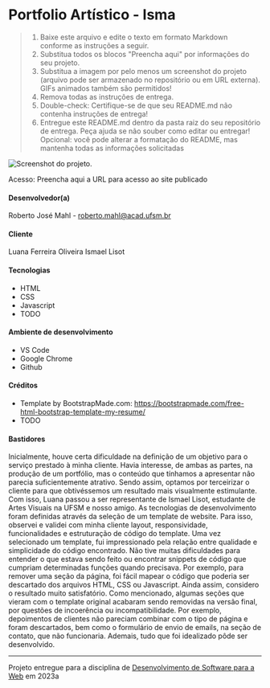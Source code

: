 # Portfolio Artístico - Isma

> 1. Baixe este arquivo e edite o texto em formato Markdown conforme as instruções a seguir.
> 2. Substitua todos os blocos "Preencha aqui" por informações do seu projeto. 
> 3. Substitua a imagem por pelo menos um screenshot do projeto (arquivo pode ser armazenado no repositório ou em URL externa). GIFs animados também são permitidos!
> 4. Remova todas as instruções de entrega.
> 5. Double-check: Certifique-se de que seu README.md não contenha instruções de entrega!
> 6. Entregue este README.md dentro da pasta raiz do seu repositório de entrega. Peça ajuda se não souber como editar ou entregar!
> Opcional: você pode alterar a formatação do README, mas mantenha todas as informações solicitadas

![Screenshot do projeto](https://mdswanson.com/static/chops-ux-step-4.png "Screenshot do projeto").

Acesso: Preencha aqui a URL para acesso ao site publicado


#### Desenvolvedor(a)
Roberto José Mahl - roberto.mahl@acad.ufsm.br

#### Cliente
Luana Ferreira Oliveira
Ismael Lisot

#### Tecnologias
- HTML
- CSS
- Javascript
- TODO

#### Ambiente de desenvolvimento
- VS Code
- Google Chrome
- Github

#### Créditos
- Template by BootstrapMade.com: https://bootstrapmade.com/free-html-bootstrap-template-my-resume/
- TODO

#### Bastidores
Inicialmente, houve certa dificuldade na definição de um objetivo para o serviço prestado à minha cliente. Havia interesse, de ambas as partes, na produção de um portfólio, mas o conteúdo que tínhamos a apresentar não parecia suficientemente atrativo. Sendo assim, optamos por terceirizar o cliente para que obtivéssemos um resultado mais visualmente estimulante. Com isso, Luana passou a ser representante de Ismael Lisot, estudante de Artes Visuais na UFSM e nosso amigo. 
As tecnologias de desenvolvimento foram definidas através da seleção de um template de website. Para isso, observei e validei com minha cliente layout, responsividade, funcionalidades e estruturação de código do template. 
Uma vez selecionado um template, fui impressionado pela relação entre qualidade e simplicidade do código encontrado. Não tive muitas dificuldades para entender o que estava sendo feito ou encontrar snippets de código que cumpriam determinadas funções quando precisava. Por exemplo, para remover uma seção da página, foi fácil mapear o código que poderia ser descartado dos arquivos HTML, CSS ou Javascript. Ainda assim, considero o resultado muito satisfatório.
Como mencionado, algumas seções que vieram com o template original acabaram sendo removidas na versão final, por questões de incoerência ou incompatibilidade. Por exemplo, depoimentos de clientes não pareciam combinar com o tipo de página e foram descartados, bem como o formulário de envio de emails, na seção de contato, que não funcionaria. Ademais, tudo que foi idealizado pôde ser desenvolvido.

---
Projeto entregue para a disciplina de [Desenvolvimento de Software para a Web](http://github.com/andreainfufsm/elc1090-2023a) em 2023a
